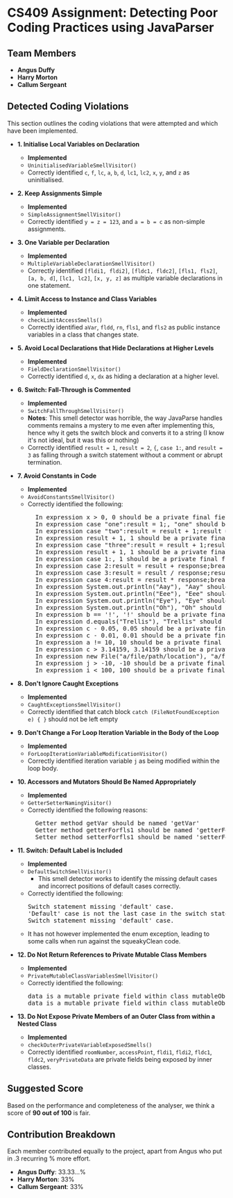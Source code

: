 # CS409 Assignment: Detecting Poor Coding Practices using JavaParser

## Team Members
- **Angus Duffy**
- **Harry Morton**
- **Callum Sergeant**

## Detected Coding Violations
This section outlines the coding violations that were attempted and which have been implemented.

- **1. Initialise Local Variables on Declaration** 
    - **Implemented**
    - ```UninitialisedVariableSmellVisitor()```
    - Correctly identified `c`, `f`, `lc`, `a`, `b`, `d`, `lc1`, `lc2`, `x`, `y`, and `z` as uninitialised.

- **2. Keep Assignments Simple**
    - **Implemented**
    - ```SimpleAssignmentSmellVisitor()```
    - Correctly identified `y = z = 123`, and `a = b = c` as non-simple assignments.

- **3. One Variable per Declaration**
    - **Implemented**
    - ```MultipleVariableDeclarationSmellVisitor()```
    - Correctly identified `[fldi1, fldi2]`, `[fldc1, fldc2]`, `[fls1, fls2]`, `[a, b, d]`, `[lc1, lc2]`, `[x, y, z]` as multiple variable declarations in one statement.

- **4. Limit Access to Instance and Class Variables**
    - **Implemented**
    - ```checkLimitAccessSmells()```
    - Correctly identified `aVar`, `fldd`, `rn`, `fls1`, and `fls2` as public instance variables in a class that changes state.

- **5. Avoid Local Declarations that Hide Declarations at Higher Levels**
    - **Implemented**
    - `FieldDeclarationSmellVisitor()`
    - Correctly identified `d`, `x`, `dx` as hiding a declaration at a higher level.

- **6. Switch: Fall-Through is Commented**
    - **Implemented**
    - ```SwitchFallThroughSmellVisitor()```
    - **Notes**: This smell detector was horrible, the way JavaParse handles comments remains a mystery to  me even after implementing this, hence why it gets the switch block and converts it to a string (I know it's not ideal, but it was this or nothing)
    - Correctly identified `result = 1`, `result = 2`, `{`, `case 1:`, and `result = 3` as falling through a switch statement without a comment or abrupt termination.

- **7. Avoid Constants in Code**
    - **Implemented**
    - ```AvoidConstantsSmellVisitor()```
    - Correctly identified the following:
      <pre>
        In expression x > 0, 0 should be a private final field
        In expression case "one":result = 1;, "one" should be a private final field
        In expression case "two":result = result + 1;result = 2;, "two" should be a private final field
        In expression result + 1, 1 should be a private final field
        In expression case "three":result = result + 1;result = 3;, "three" should be a private final field
        In expression result + 1, 1 should be a private final field
        In expression case 1:, 1 should be a private final field
        In expression case 2:result = result + response;break;, 2 should be a private final field
        In expression case 3:result = result / response;result = 3;, 3 should be a private final field
        In expression case 4:result = result * response;break;, 4 should be a private final field
        In expression System.out.println("Aay"), "Aay" should be a private final field
        In expression System.out.println("Eee"), "Eee" should be a private final field
        In expression System.out.println("Eye"), "Eye" should be a private final field
        In expression System.out.println("Oh"), "Oh" should be a private final field
        In expression b == '!', '!' should be a private final field
        In expression d.equals("Trellis"), "Trellis" should be a private final field
        In expression c - 0.05, 0.05 should be a private final field
        In expression c - 0.01, 0.01 should be a private final field
        In expression a != 10, 10 should be a private final field
        In expression c > 3.14159, 3.14159 should be a private final field
        In expression new File("a/file/path/location"), "a/file/path/location" should be a private final field
        In expression j > -10, -10 should be a private final field
        In expression i < 100, 100 should be a private final field`
      </pre>

- **8. Don't Ignore Caught Exceptions**
    - **Implemented**
    - `CaughtExceptionsSmellVisitor()`
    - Correctly identified that catch block  `catch (FileNotFoundException e) {
      }` should not be left empty

- **9. Don't Change a For Loop Iteration Variable in the Body of the Loop**
    - **Implemented**
    - `ForLoopIterationVariableModificationVisitor()`
    - Correctly identified iteration variable `j` as being modified within the loop body.

- **10. Accessors and Mutators Should Be Named Appropriately**
    - **Implemented**
    - `GetterSetterNamingVisitor()`
    - Correctly identified the following reasons:
      <pre>
        Getter method getVar should be named 'getVar'
        Getter method getterForfls1 should be named 'getterForfls1'
        Setter method setterForfls1 should be named 'setterForfls1'
      </pre>

- **11. Switch: Default Label is Included**
    - **Implemented**
    - ```DefaultSwitchSmellVisitor()```
      - This smell detector works to identify the missing default cases and incorrect positions of default cases correctly. 
  - Correctly identified the following:
    <pre>
    Switch statement missing 'default' case.
    'Default' case is not the last case in the switch statement.
    Switch statement missing 'default' case.
    </pre>
  - It has not however implemented the enum exception, leading to some calls when run against the squeakyClean code.
  
- **12. Do Not Return References to Private Mutable Class Members**
    - **Implemented**
    - `PrivateMutableClassVariablesSmellVisitor()`
    -  Correctly identified the following:
       <pre>
       data is a mutable private field within class mutableObject referenced by class mutableReferenceExposer that is mutated in assignment "data = val"
       data is a mutable private field within class mutableObject referenced by class mutableReferenceExposer that is mutated in assignment "this.data = data"
       </pre>  
    
- **13. Do Not Expose Private Members of an Outer Class from within a Nested Class**
    - **Implemented**
    - ```checkOuterPrivateVariableExposedSmells()```
    - Correctly identified `roomNumber`, `accessPoint`, `fldi1`, `fldi2`, `fldc1`, `fldc2`, `veryPrivateData` are private fields being exposed by inner classes.

## Suggested Score
Based on the performance and completeness of the analyser, we think a score of **90 out of 100** is fair.

## Contribution Breakdown
Each member contributed equally to the project, apart from Angus who put in .3 recurring % more effort.
- **Angus Duffy**: 33.33...%
- **Harry Morton**: 33%
- **Callum Sergeant**: 33%
